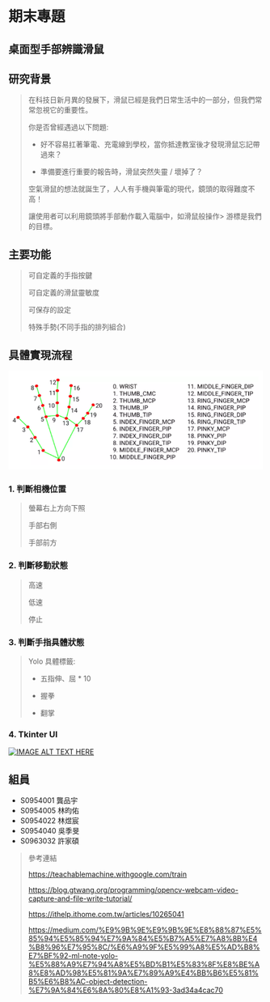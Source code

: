 # 期末專題

## 桌面型手部辨識滑鼠

## 研究背景

> 在科技日新月異的發展下，滑鼠已經是我們日常生活中的一部分，但我們常常忽視它的重要性。
>
> 你是否曾經遇過以下問題:
>
> - 好不容易扛著筆電、充電線到學校，當你抵達教室後才發現滑鼠忘記帶過來？
>
> - 準備要進行重要的報告時，滑鼠突然失靈 / 壞掉了？
>
> 空氣滑鼠的想法就誕生了，人人有手機與筆電的現代，鏡頭的取得難度不高！
>
> 讓使用者可以利用鏡頭將手部動作載入電腦中，如滑鼠般操作> 游標是我們的目標。

## 主要功能

> 可自定義的手指按鍵
>
> 可自定義的滑鼠靈敏度
>
> 可保存的設定
>
> 特殊手勢(不同手指的排列組合)
>
## 具體實現流程

![image](demonstrate.png)

### 1. 判斷相機位置
>
> 螢幕右上方向下照
>
> 手部右側
>
> 手部前方
>
### 2. 判斷移動狀態
>
> 高速
>
> 低速
>
> 停止
>
### 3. 判斷手指具體狀態
>
> Yolo 具體標籤:
>
> - 五指伸、屈 * 10
>
> - 握拳
>
> - 翻掌
>
### 4. Tkinter UI

[![IMAGE ALT TEXT HERE](https://img.youtube.com/vi/9G_8oT0Nh8I/0.jpg)](https://www.youtube.com/watch?v=9G_8oT0Nh8I)

## 組員

- S0954001 龔品宇
- S0954005 林昀佑
- S0954022 林煜宸
- S0954040 吳季旻
- S0963032 許家碩

>
> 參考連結
>
> <https://teachablemachine.withgoogle.com/train>
>
> <https://blog.gtwang.org/programming/opencv-webcam-video-capture-and-file-write-tutorial/>
>
> <https://ithelp.ithome.com.tw/articles/10265041>
>
> <https://medium.com/%E9%9B%9E%E9%9B%9E%E8%88%87%E5%85%94%E5%85%94%E7%9A%84%E5%B7%A5%E7%A8%8B%E4%B8%96%E7%95%8C/%E6%A9%9F%E5%99%A8%E5%AD%B8%E7%BF%92-ml-note-yolo-%E5%88%A9%E7%94%A8%E5%BD%B1%E5%83%8F%E8%BE%A8%E8%AD%98%E5%81%9A%E7%89%A9%E4%BB%B6%E5%81%B5%E6%B8%AC-object-detection-%E7%9A%84%E6%8A%80%E8%A1%93-3ad34a4cac70>
>
